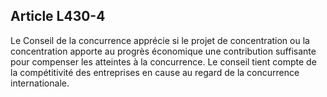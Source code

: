 Article L430-4
----
Le Conseil de la concurrence apprécie si le projet de concentration ou la
concentration apporte au progrès économique une contribution suffisante pour
compenser les atteintes à la concurrence. Le conseil tient compte de la
compétitivité des entreprises en cause au regard de la concurrence
internationale.

